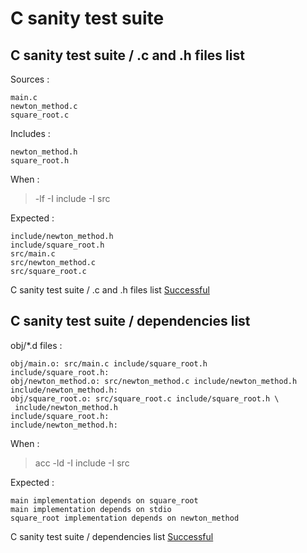 
# C sanity test suite



##  C sanity test suite / .c and .h files list


  Sources :  

```  
main.c
newton_method.c
square_root.c
```  

  Includes :  

```  
newton_method.h
square_root.h
```  

  When :  

  > -lf -I include -I src   

  Expected :  

```  
include/newton_method.h
include/square_root.h
src/main.c
src/newton_method.c
src/square_root.c
```  


C sanity test suite / .c and .h files list [Successful](tests_status.md#successful)

##  C sanity test suite / dependencies list


  obj/*.d files :  

```  
obj/main.o: src/main.c include/square_root.h
include/square_root.h:
obj/newton_method.o: src/newton_method.c include/newton_method.h
include/newton_method.h:
obj/square_root.o: src/square_root.c include/square_root.h \
 include/newton_method.h
include/square_root.h:
include/newton_method.h:
```  

  When :  

  > acc -ld -I include -I src   

  Expected :  

```  
main implementation depends on square_root
main implementation depends on stdio
square_root implementation depends on newton_method
```  


C sanity test suite / dependencies list [Successful](tests_status.md#successful)

